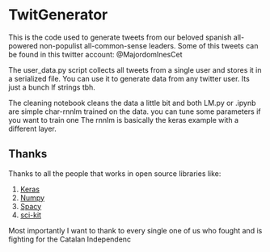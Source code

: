 # TwitGenerator

This is the code used to generate tweets from our beloved spanish all-powered non-populist all-common-sense leaders. Some of this tweets can be found in this twitter account: @MajordomInesCet

The user_data.py script collects all tweets from a single user and stores it in a serialized file. You can use it to generate data from any twitter user. Its just a bunch lf strings tbh.

The cleaning notebook cleans the data a little bit and both LM.py or .ipynb are simple char-rnnlm trained on the data. you can tune some parameters if you want to train one
The rnnlm is basically the keras example with a different layer.

## Thanks
Thanks to all the people that works in open source libraries like:
1. [Keras](https://keras.io)
2. [Numpy](http://www.numpy.org)
3. [Spacy](https://spacy.io)
4. [sci-kit](http://scikit-learn.org/stable/)

Most importantly I want to thank to every single one of us who fought and is fighting for the Catalan Independenc

